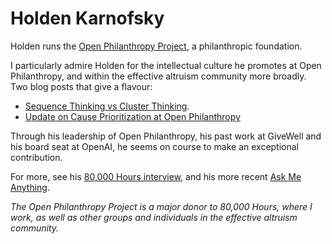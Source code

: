 # Holden Karnofsky
Holden runs the [Open Philanthropy Project](https://www.openphilanthropy.org/), a philanthropic foundation. 

I particularly admire Holden for the intellectual culture he promotes at Open Philanthropy, and within the effective altruism community more broadly. Two blog posts that give a flavour: 

* [Sequence Thinking vs Cluster Thinking](https://blog.givewell.org/2014/06/10/sequence-thinking-vs-cluster-thinking/).  
* [Update on Cause Prioritization at Open Philanthropy](https://www.openphilanthropy.org/blog/update-cause-prioritization-open-philanthropy) 

Through his leadership of Open Philanthropy, his past work at GiveWell and his board seat at OpenAI, he seems on course to make an exceptional contribution. 

For more, see his [80,000 Hours interview](https://80000hours.org/podcast/episodes/holden-karnofsky-open-philanthropy/), and his more recent [Ask Me Anything](https://www.youtube.com/watch?v=YMbpPoz9hWQ).

_The Open Philanthropy Project is a major donor to 80,000 Hours, where I work, as well as other groups and individuals in the effective altruism community._

<!-- #web/people -->

<!-- {BearID:holden-karnofsky.md} -->
